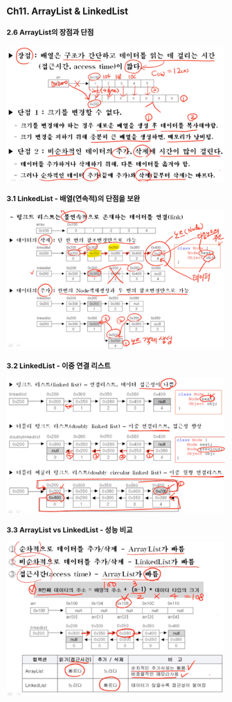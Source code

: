 ## Ch11. ArrayList & LinkedList

### 2.6 ArrayList의 장점과 단점

### ![1](./capture/1.PNG) 



### 3.1 LinkedList - 배열(연속적)의 단점을 보완

![1](./capture/2.PNG)



### 3.2 LinkedList - 이중 연결 리스트

![1](./capture/3.PNG)



### 3.3 ArrayList vs LinkedList - 성능 비교

![1](./capture/4.PNG)



